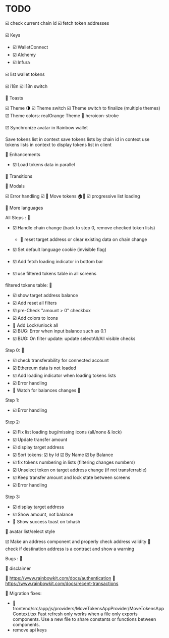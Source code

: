 # TODO

☑️ check current chain id
☑️ fetch token addresses

☑️ Keys

- ☑️ WalletConnect
- ☑️ Alchemy
- ☑️ Infura

☑️ list wallet tokens

☑️ i18n
☑️ i18n switch

🚧 Toasts

☑️ Theme 🌗
☑️ Theme switch
☑️ Theme switch to finalize (multiple themes)
☑️ Theme colors: realOrange Theme
🚧 heroicon-stroke

☑️ Synchronize avatar in Rainbow wallet

Save tokens list in context
save tokens lists by chain id in context
use tokens lists in context to display tokens list in client

🚧 Enhancements

- ☑️ Load tokens data in parallel

🚧 Transitions

🚧 Modals

☑️ Error handling
☑️ 🚧 Move tokens 🏠🏡
☑️ progressive list loading

🚧 More languages

All Steps : 🚧

- ☑️ Handle chain change (back to step 0, remove checked token lists)

  - 🚧 reset target address or clear existing data on chain change
- ☑️ Set default language cookie (invisible flag)
- ☑️ Add fetch loading indicator in bottom bar
- ☑️ use filtered tokens table in all screens

filtered tokens table: 🚧

- ☑️ show target address balance
- ☑️ Add reset all filters
- ☑️ pre-Check "amount > 0" checkbox
- ☑️ Add colors to icons
- 🚧 Add Lock/unlock all
- ☑️ BUG: Error when input balance such as 0.1
- ☑️ BUG: On filter update: update selectAll/All visible checks

Step 0: 🚧

- ☑️ check transferability for connected account
- ☑️ Ethereum data is not loaded
- ☑️ Add loading indicator when loading tokens lists
- ☑️ Error handling
- 🚧 Watch for balances changes 👀

Step 1:

- ☑️ Error handling

Step 2:

- ☑️ Fix list loading bug/missing icons (all/none & lock)
- ☑️ Update transfer amount
- ☑️ display target address
- ☑️ Sort tokens: ☑️ by Id  ☑️ By Name  ☑️ by Balance
- ☑️ fix tokens numbering in lists (filtering changes numbers)
- ☑️ Unselect token on target address change (if not transferrable)
- ☑️ Keep transfer amount and lock state between screens
- ☑️ Error handling

Step 3:

- ☑️ display target address
- ☑️ Show amount, not balance
- 🚧 Show success toast on txhash

🚧 avatar list/select style

☑️ Make an address component and properly check address validity
🚧 check if destination address is a contract and show a warning

Bugs :
  🐜

🚧 disclaimer

👀 https://www.rainbowkit.com/docs/authentication
👀 https://www.rainbowkit.com/docs/recent-transactions

🚧 Migration fixes:

- 🚧 frontend/src/app/js/providers/MoveTokensAppProvider/MoveTokensAppContext.tsx
      Fast refresh only works when a file only exports components. Use a new file to share constants or functions between components.
- remove api keys
